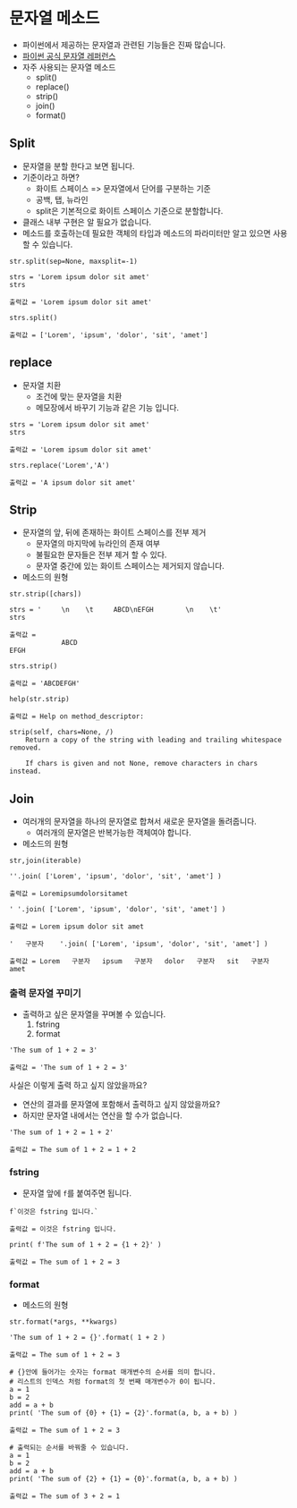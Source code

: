 # 문자열 메소드
- 파이썬에서 제공하는 문자열과 관련된 기능들은 진짜 많습니다.
- [파이썬 공식 문자열 레퍼런스](https://docs.python.org/ko/3/library/stdtypes.html#text-sequence-type-str)
- 자주 사용되는 문자열 메소드
  - split()
  - replace()
  - strip()
  - join()
  - format()

## Split
- 문자열을 분할 한다고 보면 됩니다.
- 기준이라고 하면?
  - 화이트 스페이스 => 문자열에서 단어를 구분하는 기준
  - 공백, 탭, 뉴라인
  - split은 기본적으로 화이트 스페이스 기준으로 분할합니다.
- 클래스 내부 구현은 알 필요가 없습니다.
- 메소드를 호출하는데 필요한 객체의 타입과 메소드의 파라미터만 알고 있으면 사용할 수 있습니다.
```
str.split(sep=None, maxsplit=-1)

strs = 'Lorem ipsum dolor sit amet'
strs

출력값 = 'Lorem ipsum dolor sit amet'

strs.split()

출력값 = ['Lorem', 'ipsum', 'dolor', 'sit', 'amet']
```

## replace
- 문자열 치환
  - 조건에 맞는 문자열을 치환
  - 메모장에서 바꾸기 기능과 같은 기능 입니다.
```
strs = 'Lorem ipsum dolor sit amet'
strs

출력값 = 'Lorem ipsum dolor sit amet'

strs.replace('Lorem','A')

출력값 = 'A ipsum dolor sit amet'
```

## Strip
- 문자열의 앞, 뒤에 존재하는 화이트 스페이스를 전부 제거
  - 문자열의 마지막에 뉴라인의 존재 여부
  - 불필요한 문자들은 전부 제거 할 수 있다.
  - 문자열 중간에 있는 화이트 스페이스는 제거되지 않습니다.
- 메소드의 원형
```
str.strip([chars])

strs = '     \n    \t     ABCD\nEFGH        \n    \t'
strs

출력값 =       
    	     ABCD
EFGH        

strs.strip()

출력값 = 'ABCDEFGH'

help(str.strip)

출력값 = Help on method_descriptor:

strip(self, chars=None, /)
    Return a copy of the string with leading and trailing whitespace removed.
    
    If chars is given and not None, remove characters in chars instead.

```

## Join
- 여러개의 문자열을 하나의 문자열로 합쳐서 새로운 문자열을 돌려줍니다.
  - 여러개의 문자열은 반복가능한 객체여야 합니다.
- 메소드의 원형
```
str,join(iterable)

''.join( ['Lorem', 'ipsum', 'dolor', 'sit', 'amet'] )

출력값 = Loremipsumdolorsitamet

' '.join( ['Lorem', 'ipsum', 'dolor', 'sit', 'amet'] )

출력값 = Lorem ipsum dolor sit amet

'   구분자    '.join( ['Lorem', 'ipsum', 'dolor', 'sit', 'amet'] )

출력값 = Lorem   구분자   ipsum   구분자   dolor   구분자   sit   구분자   amet
```

### 출력 문자열 꾸미기
- 출력하고 싶은 문자열을 꾸며볼 수 있습니다.
  1. fstring
  2. format
```
'The sum of 1 + 2 = 3'

출력값 = 'The sum of 1 + 2 = 3'
```
사실은 이렇게 출력 하고 싶지 않았을까요?
- 연산의 결과를 문자열에 포함해서 출력하고 싶지 않았을까요?
- 하지만 문자열 내에서는 연산을 할 수가 없습니다.
```
'The sum of 1 + 2 = 1 + 2'

출력값 = The sum of 1 + 2 = 1 + 2
```

### fstring
- 문자열 앞에 `f`를 붙여주면 됩니다.
```
f`이것은 fstring 입니다.`

출력값 = 이것은 fstring 입니다.

print( f'The sum of 1 + 2 = {1 + 2}' )

출력값 = The sum of 1 + 2 = 3
```

### format
- 메소드의 원형
```
str.format(*args, **kwargs)
```
```
'The sum of 1 + 2 = {}'.format( 1 + 2 )

출력값 = The sum of 1 + 2 = 3

# {}안에 들어가는 숫자는 format 매개변수의 순서를 의미 합니다. 
# 리스트의 인덱스 처럼 format의 첫 번째 매개변수가 0이 됩니다. 
a = 1
b = 2
add = a + b
print( 'The sum of {0} + {1} = {2}'.format(a, b, a + b) )

출력값 = The sum of 1 + 2 = 3

# 출력되는 순서를 바꿔줄 수 있습니다. 
a = 1
b = 2
add = a + b
print( 'The sum of {2} + {1} = {0}'.format(a, b, a + b) )

출력값 = The sum of 3 + 2 = 1
```